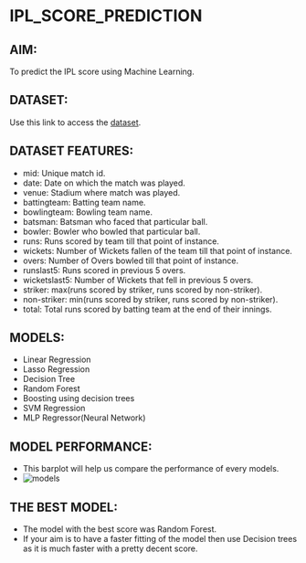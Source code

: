 # IPL_SCORE_PREDICTION

## AIM:
   To predict the IPL score using Machine Learning.		

## DATASET:
   Use this link to access the [dataset](https://www.kaggle.com/yuvrajdagur/ipl-dataset-season-2008-to-2017).
## DATASET FEATURES:

* mid: Unique match id.
* date: Date on which the match was played.
* venue: Stadium where match was played.
* battingteam: Batting team name.
* bowlingteam: Bowling team name.
* batsman: Batsman who faced that particular ball.
* bowler: Bowler who bowled that particular ball.
* runs: Runs scored by team till that point of instance.
* wickets: Number of Wickets fallen of the team till that point of instance.
* overs: Number of Overs bowled till that point of instance.
* runslast5: Runs scored in previous 5 overs.
* wicketslast5: Number of Wickets that fell in previous 5 overs.
* striker: max(runs scored by striker, runs scored by non-striker).
* non-striker: min(runs scored by striker, runs scored by non-striker).
* total: Total runs scored by batting team at the end of their innings. 

## MODELS:

  * Linear Regression  
  * Lasso Regression  
  * Decision Tree
  * Random Forest
  * Boosting using decision trees
  * SVM Regression
  * MLP Regressor(Neural Network)

## MODEL PERFORMANCE:
* This barplot will help us compare the performance of every models.
* ![models](https://i.ibb.co/wQsfPHN/score.jpg)

## THE BEST MODEL:
   * The model with the best score was Random Forest.
   * If your aim is to have a faster fitting of the model then use Decision trees as it is much faster with a pretty decent score.

